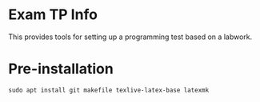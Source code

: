 # Exam TP Info

This provides tools for setting up a programming test based on a labwork.

# Pre-installation

`sudo apt install git makefile texlive-latex-base latexmk`

